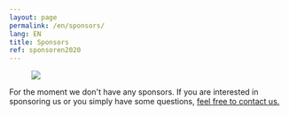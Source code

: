 ```yaml
---
layout: page
permalink: /en/sponsors/
lang: EN
title: Sponsors
ref: sponsoren2020
---
```


<div class="page-banner side-figure">
  <figure class="medium">
    <img src="{{ site.baseurl }}/images/logo-1024x512.png" />
  </figure>
  <div>
    <p>For the moment we don't have any sponsors. If you are interested in sponsoring us or you simply have some questions, <a href="mailto:{{ site.footer-links.email }}" target="_blank">feel free to contact us.</a> </p>
  </div>
</div>